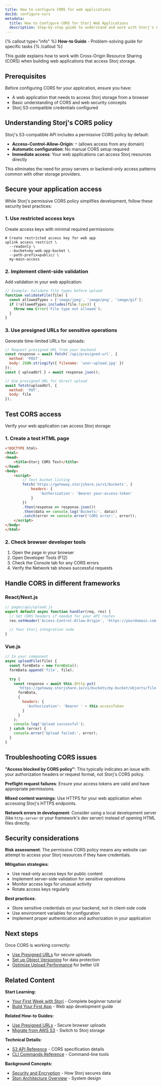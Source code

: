 ```yaml
---
title: How to configure CORS for web applications
docId: configure-cors
metadata:
  title: How to Configure CORS for Storj Web Applications
  description: Step-by-step guide to understand and work with Storj's CORS policy for secure web application development.
---
```


{% callout type="info" %}
**How-to Guide** - Problem-solving guide for specific tasks
{% /callout %}

This guide explains how to work with Cross-Origin Resource Sharing (CORS) when building web applications that access Storj storage.

## Prerequisites

Before configuring CORS for your application, ensure you have:

- A web application that needs to access Storj storage from a browser
- Basic understanding of CORS and web security concepts
- Storj S3-compatible credentials configured

## Understanding Storj's CORS policy

Storj's S3-compatible API includes a permissive CORS policy by default:

- **Access-Control-Allow-Origin**: `*` (allows access from any domain)
- **Automatic configuration**: No manual CORS setup required
- **Immediate access**: Your web applications can access Storj resources directly

This eliminates the need for proxy servers or backend-only access patterns common with other storage providers.

## Secure your application access

While Storj's permissive CORS policy simplifies development, follow these security best practices:

### 1. Use restricted access keys

Create access keys with minimal required permissions:

```shell
# Create restricted access key for web app
uplink access restrict \
  --readonly \
  --bucket=my-web-app-bucket \
  --path-prefix=public/ \
  my-main-access
```

### 2. Implement client-side validation

Add validation in your web application:

```javascript
// Example: Validate file types before upload
function validateFile(file) {
  const allowedTypes = ['image/jpeg', 'image/png', 'image/gif'];
  if (!allowedTypes.includes(file.type)) {
    throw new Error('File type not allowed');
  }
}
```

### 3. Use presigned URLs for sensitive operations

Generate time-limited URLs for uploads:

```javascript
// Request presigned URL from your backend
const response = await fetch('/api/presigned-url', {
  method: 'POST',
  body: JSON.stringify({ filename: 'user-upload.jpg' })
});
const { uploadUrl } = await response.json();

// Use presigned URL for direct upload
await fetch(uploadUrl, {
  method: 'PUT',
  body: file
});
```

## Test CORS access

Verify your web application can access Storj storage:

### 1. Create a test HTML page

```html
<!DOCTYPE html>
<html>
<head>
    <title>Storj CORS Test</title>
</head>
<body>
    <script>
        // Test bucket listing
        fetch('https://gateway.storjshare.io/v1/buckets', {
            headers: {
                'Authorization': 'Bearer your-access-token'
            }
        })
        .then(response => response.json())
        .then(data => console.log('Buckets:', data))
        .catch(error => console.error('CORS error:', error));
    </script>
</body>
</html>
```

### 2. Check browser developer tools

1. Open the page in your browser
2. Open Developer Tools (F12)
3. Check the Console tab for any CORS errors
4. Verify the Network tab shows successful requests

## Handle CORS in different frameworks

### React/Next.js
```javascript
// pages/api/upload.js
export default async function handler(req, res) {
  // Set CORS headers if needed for your API routes
  res.setHeader('Access-Control-Allow-Origin', 'https://yourdomain.com');
  
  // Your Storj integration code
}
```

### Vue.js
```javascript
// In your component
async uploadFile(file) {
  const formData = new FormData();
  formData.append('file', file);
  
  try {
    const response = await this.$http.put(
      'https://gateway.storjshare.io/v1/buckets/my-bucket/objects/file.jpg',
      formData,
      {
        headers: {
          'Authorization': 'Bearer ' + this.accessToken
        }
      }
    );
    console.log('Upload successful');
  } catch (error) {
    console.error('Upload failed:', error);
  }
}
```

## Troubleshooting CORS issues

**"Access blocked by CORS policy"**: This typically indicates an issue with your authorization headers or request format, not Storj's CORS policy.

**Preflight request failures**: Ensure your access tokens are valid and have appropriate permissions.

**Mixed content warnings**: Use HTTPS for your web application when accessing Storj's HTTPS endpoints.

**Network errors in development**: Consider using a local development server (like `http-server` or your framework's dev server) instead of opening HTML files directly.

## Security considerations

**Risk assessment**: The permissive CORS policy means any website can attempt to access your Storj resources if they have credentials.

**Mitigation strategies**:
- Use read-only access keys for public content
- Implement server-side validation for sensitive operations
- Monitor access logs for unusual activity
- Rotate access keys regularly

**Best practices**:
- Store sensitive credentials on your backend, not in client-side code
- Use environment variables for configuration
- Implement proper authentication and authorization in your application

## Next steps

Once CORS is working correctly:

- [Use Presigned URLs](docId:use-presigned-urls) for secure uploads
- [Set up Object Versioning](docId:setup-object-versioning) for data protection
- [Optimize Upload Performance](docId:optimize-upload-performance) for better UX

## Related Content

**Start Learning:**
- [Your First Week with Storj](docId:your-first-week-with-storj) - Complete beginner tutorial
- [Build Your First App](docId:build-your-first-app) - Web app development guide

**Related How-to Guides:**
- [Use Presigned URLs](docId:use-presigned-urls) - Secure browser uploads
- [Migrate from AWS S3](docId:migrate-from-s3) - Switch to Storj storage

**Technical Details:**
- [S3 API Reference](docId:s3-api) - CORS specification details
- [CLI Commands Reference](docId:cli-reference-001) - Command-line tools

**Background Concepts:**
- [Security and Encryption](docId:security-and-encryption) - How Storj secures data
- [Storj Architecture Overview](docId:storj-architecture-overview) - System design